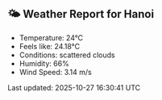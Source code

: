 <!-- WEATHER-START -->
## 🌤 Weather Report for Hanoi

- Temperature: 24°C
- Feels like: 24.18°C
- Conditions: scattered clouds
- Humidity: 66%
- Wind Speed: 3.14 m/s

Last updated: 2025-10-27 16:30:41 UTC
<!-- WEATHER-END -->
